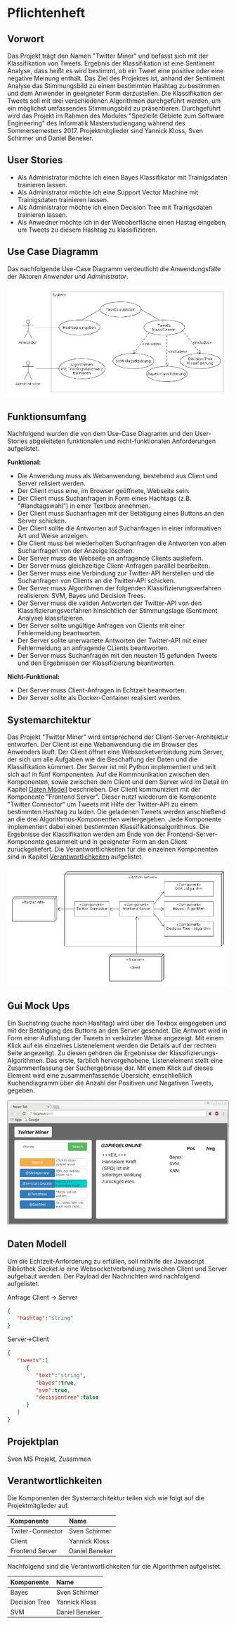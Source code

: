 # Pflichtenheft

## Vorwort

Das Projekt trägt den Namen "Twitter Miner" und befasst sich mit der Klassifikation von Tweets. Ergebnis der Klassifikation ist eine Sentiment Analyse, dass heißt es wird bestimmt, ob ein Tweet eine positive oder eine negative Meinung enthält. Das Ziel des Projektes ist, anhand der Sentiment Analyse das Stimmungsbild zu einem bestimmten Hashtag zu bestimmen und dem Anwender in geeigneter Form darzustellen. Die Klassifikation der Tweets soll mit drei verschiedenen Algorithmen durchgeführt werden, um ein  möglichst umfassendes Stimmungsbild zu präsentieren. Durchgeführt wird das Projekt im Rahmen des Modules "Spezielle Gebiete zum Software Engineering" des Informatik Masterstudiengang während des Sommersemesters 2017. Projektmitglieder sind Yannick Kloss, Sven Schirmer und Daniel Beneker. 

## User Stories

* Als Administrator möchte ich einen Bayes Klassifikator mit Trainigsdaten trainieren lassen.
* Als Administrator möchte ich eine Support Vector Machine mit Trainigsdaten trainieren lassen.
* Als Administrator möchte ich einen Decision Tree mit Trainigsdaten trainieren lassen.
* Als Anwedner möchte ich in der Weboberfläche einen Hastag eingeben, um Tweets zu diesem Hashtag zu klassifizieren.

## Use Case Diagramm

Das nachfolgende Use-Case Diagramm verdeutlicht die Anwendungsfälle der Aktoren _Anwender_ und _Administrator_.

![](/project_twitter_miner/img/Use_Case_Diagramm.png)

## Funktionsumfang

Nachfolgend wurden die von dem Use-Case Diagramm und den User-Stories abgeleiteten funktionalen und nicht-funktionalen Anforderungen aufgelistet.

**Funktional:**
* Die Anwendung muss als Webanwendung, bestehend aus Client und Server relisiert werden.
* Der Client muss eine, im Browser geöffnete, Webseite sein.
* Der Client muss Suchanfragen in Form eines Hachtags (z.B. "#landtagswahl") in einer Textbox annehmen.
* Der Client muss Suchanfragen mit der Betätigung eines Buttons an den Server schicken.
* Der Client sollte die Antworten auf Suchanfragen in einer informativen Art und Weise anzeigen.
* Die Client muss bei wiederholten Suchanfragen die Antworten von alten Suchanfragen von der Anzeige löschen.
* Der Server muss die Webseite an anfragende Clients ausliefern.
* Der Server muss gleichzeitige Client-Anfragen parallel bearbeiten.
* Der Server muss eine Verbindung zur Twitter-API herstellen und die Suchanfragen von Clients an die Twitter-API schicken.
* Der Server muss Algorithmen der folgenden Klassifizierungsverfahren realisieren: SVM, Bayes und Decision Trees.
* Der Server muss die validen Antworten der Twitter-API von den Klassifizierungsverfahren hinsichtlich der Stimmungslage (Sentiment Analyse) klassifizieren.
* Der Server sollte ungültige Anfragen von Clients mit einer Fehlermeldung beantworten.
* Der Server sollte unerwartete Antworten der Twitter-API mit einer Fehlermeldung an anfragende CLients beantworten.
* Der Server muss Suchanfragen mit den neusten 15 gefunden Tweets und den Ergebnissen der Klassifizierung beantworten.


**Nicht-Funktional:**
* Der Server muss Client-Anfragen in Echtzeit beantworten.
* Der Server sollte als Docker-Container realisiert werden.

## Systemarchitektur

Das Projekt "Twitter Miner" wird entsprechend der Client-Server-Architektur entworfen. Der Client ist eine Webanwendung die im Browser des Anwenders läuft. Der Client öffnet eine Websocketverbindung zum Server, der sich um alle Aufgaben wie die Beschaffung der Daten und die Klassifikation kümmert. Der Server ist mit Python implementiert und teilt sich auf in fünf Komponenten. Auf die Kommnunikation zwischen den Komponenten, sowie zwischen dem Client und dem Server wird im Detail im Kapitel [Daten Modell](#datenmodell) beschrieben. Der Client kommuniziert mit der Komponente "Frontend Server". Dieser nutzt wiederum die Komponente "Twitter Connector" um Tweets mit Hilfe der Twitter-API zu einem bestimmten Hashtag zu laden. Die geladenen Tweets werden anschließend an die drei Algorithmus-Komponentten weitergegeben. Jede Komponente implementiert dabei einen bestimmten Klassifikationsalgorithmus. Die Ergebnisse der Klassifikation werden am Ende von der Frontend-Server-Komponente gesammelt und in geeigneter Form an den Client zurückgeliefert. Die Verantwortlichkeiten für die einzelnen Komponenten sind in Kapitel [Verantwortlichkeiten](#verantwortlichkeiten) aufgelistet.

![](/project_twitter_miner/img/Systemarchitektur.png)

## Gui Mock Ups

Ein Suchstring (suche nach Hashtag) wird über die Texbox eingegeben und mit der Betätigung des Buttons an den Server gesendet.
Die Antwort wird in Form einer Auflistung der Tweets in verkürzter Weise angezeigt. Mit einem Klick auf ein einzelnes Listenelement werden die Details auf der rechten Seite angezeitgt. Zu diesen gehören die Ergebnisse der Klassifizierungs-Algorithmen. Das erste, farblich hervorgehobene, Listenelement stellt eine Zusammenfassung der Suchergebnisse dar. Mit einem Klick auf dieses Element wird eine zusammenfassende Übersicht, einschließlich Kuchendiagramm über die Anzahl der Positiven und Negativen Tweets, gegeben.

![](/project_twitter_miner/img/Mockup.png)


## <a name="datenmodell"></a>Daten Modell

Um die Echtzeit-Anforderung zu erfüllen, soll mithilfe der Javascript Bibliothek _Socket.io_ eine Websocketverbindung zwischen Client und Server aufgebaut werden. Der Payload der Nachrichten wird nachfolgend aufgelistet.

Anfrage Client -> Server
```json
{  
   "hashtag":"string"
}
```

Server->Client
```json
{  
   "tweets":[  
      {  
         "text":"string",
         "bayes":true,
         "svm":true,
         "decisiontree":false
      }
   ]
}
```

## Projektplan

Sven MS Projekt, Zusammen

## <a name="verantwortlichkeiten"></a>Verantwortlichkeiten

Die Komponenten der Systemarchitektur teilen sich wie folgt auf die Projektmitglieder auf.

| Komponente   |      Name      |
|:----------|:-------------|
| Twiter-Connector |  Sven Schirmer |
| Client |    Yannick Kloss   |
| Frontend Server | Daniel Beneker |


Nachfolgend sind die Verantwortlichkeiten für die Algorithmen aufgelistet.

| Komponente   |      Name      |
|:----------|:-------------|
| Bayes |  Sven Schirmer |
| Decision Tree |    Yannick Kloss   |
| SVM | Daniel Beneker |

